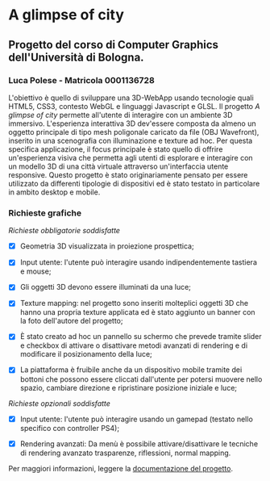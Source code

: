 
# A glimpse of city

## Progetto del corso di Computer Graphics dell'Università di Bologna.

### Luca Polese - Matricola 0001136728
  
L'obiettivo è quello di sviluppare una 3D-WebApp usando tecnologie quali HTML5, CSS3, contesto WebGL e linguaggi Javascript e GLSL. Il progetto *A glimpse of city* permette all'utente di interagire con un ambiente 3D immersivo. L'esperienza interattiva 3D dev'essere composta da almeno un oggetto principale di tipo mesh poligonale caricato da file (OBJ Wavefront), inserito in una scenografia con illuminazione e texture ad hoc. Per questa specifica applicazione, il focus principale è stato quello di offrire un'esperienza visiva che permetta agli utenti di esplorare e interagire con un modello 3D di una città virtuale attraverso un'interfaccia utente responsive. Questo progetto è stato originariamente pensato per essere utilizzato da differenti tipologie di dispositivi ed è stato testato in particolare in ambito desktop e mobile.

### Richieste grafiche

*Richieste obbligatorie soddisfatte*

- [x] Geometria 3D visualizzata in proiezione prospettica;

- [x] Input utente: l'utente può interagire usando indipendentemente tastiera e mouse;

- [x] Gli oggetti 3D devono essere illuminati da una luce;

- [x] Texture mapping: nel progetto sono inseriti molteplici oggetti 3D che hanno una propria texture applicata ed è stato aggiunto un banner con la foto dell'autore del progetto;

- [x] È stato creato ad hoc un pannello su schermo che prevede tramite slider e checkbox di attivare o disattivare metodi avanzati di rendering e di modificare il posizionamento della luce;

- [x] La piattaforma è fruibile anche da un dispositivo mobile tramite dei bottoni che possono essere cliccati dall'utente per potersi muovere nello spazio, cambiare direzione e ripristinare posizione iniziale e luce;

*Richieste opzionali soddisfatte*

- [x] Input utente: l'utente può interagire usando un gamepad (testato nello specifico con controller PS4);

- [x] Rendering avanzati: Da menù è possibile attivare/disattivare le tecniche di rendering avanzato trasparenze, riflessioni, normal mapping.

Per maggiori informazioni, leggere la [documentazione del progetto](https://lucapolese.github.io/Computer-graphics-project/doc/).